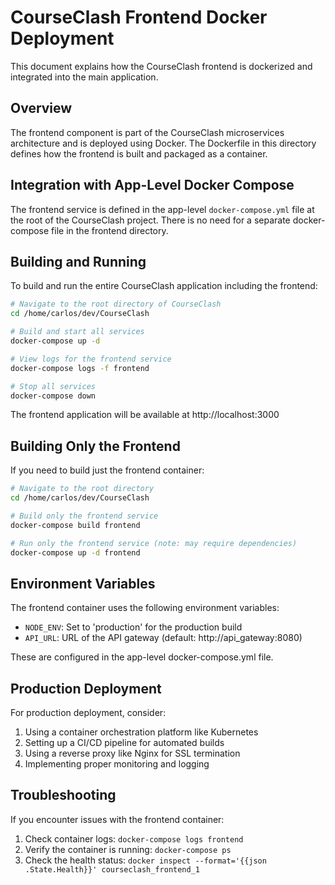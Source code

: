 # CourseClash Frontend Docker Deployment

This document explains how the CourseClash frontend is dockerized and integrated into the main application.

## Overview

The frontend component is part of the CourseClash microservices architecture and is deployed using Docker. The Dockerfile in this directory defines how the frontend is built and packaged as a container.

## Integration with App-Level Docker Compose

The frontend service is defined in the app-level `docker-compose.yml` file at the root of the CourseClash project. There is no need for a separate docker-compose file in the frontend directory.

## Building and Running

To build and run the entire CourseClash application including the frontend:

```bash
# Navigate to the root directory of CourseClash
cd /home/carlos/dev/CourseClash

# Build and start all services
docker-compose up -d

# View logs for the frontend service
docker-compose logs -f frontend

# Stop all services
docker-compose down
```

The frontend application will be available at http://localhost:3000

## Building Only the Frontend

If you need to build just the frontend container:

```bash
# Navigate to the root directory
cd /home/carlos/dev/CourseClash

# Build only the frontend service
docker-compose build frontend

# Run only the frontend service (note: may require dependencies)
docker-compose up -d frontend
```

## Environment Variables

The frontend container uses the following environment variables:

- `NODE_ENV`: Set to 'production' for the production build
- `API_URL`: URL of the API gateway (default: http://api_gateway:8080)

These are configured in the app-level docker-compose.yml file.

## Production Deployment

For production deployment, consider:

1. Using a container orchestration platform like Kubernetes
2. Setting up a CI/CD pipeline for automated builds
3. Using a reverse proxy like Nginx for SSL termination
4. Implementing proper monitoring and logging

## Troubleshooting

If you encounter issues with the frontend container:

1. Check container logs: `docker-compose logs frontend`
2. Verify the container is running: `docker-compose ps`
3. Check the health status: `docker inspect --format='{{json .State.Health}}' courseclash_frontend_1`
